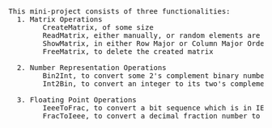 <pre>
This mini-project consists of three functionalities:
  1. Matrix Operations
        CreateMatrix, of some size
        ReadMatrix, either manually, or random elements are set
        ShowMatrix, in either Row Major or Column Major Order
        FreeMatrix, to delete the created matrix

  2. Number Representation Operations
        Bin2Int, to convert some 2's complement binary number to an integer
        Int2Bin, to convert an integer to its two's complement notation

  3. Floating Point Operations
        IeeeToFrac, to convert a bit sequence which is in IEEE 754 format (single or double precision), to a decimal fraction
        FracToIeee, to convert a decimal fraction number to its single / double precision IEEE 754 representation
</pre>